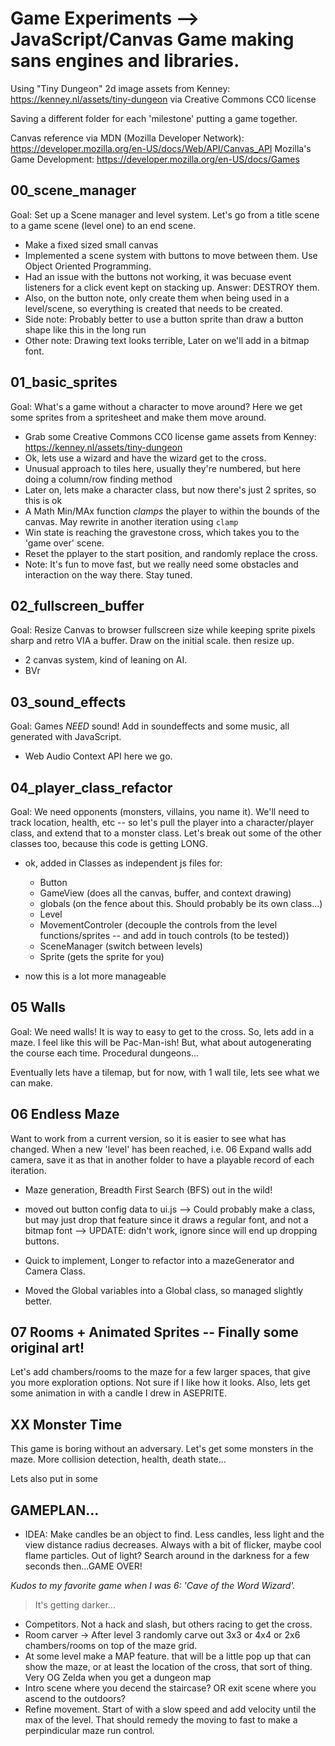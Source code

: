 # Game Experiments --> JavaScript/Canvas Game making sans engines and libraries.

Using "Tiny Dungeon" 2d image assets from Kenney: https://kenney.nl/assets/tiny-dungeon via Creative Commons CC0 license

Saving a different folder for each 'milestone' putting a game together.

Canvas reference via MDN (Mozilla Developer Network): https://developer.mozilla.org/en-US/docs/Web/API/Canvas_API
Mozilla's Game Development: https://developer.mozilla.org/en-US/docs/Games

## 00_scene_manager

Goal: Set up a Scene manager and level system. Let's go from a title scene to a game scene (level one) to an end scene.

- Make a fixed sized small canvas
- Implemented a scene system with buttons to move between them. Use Object Oriented Programming.
- Had an issue with the buttons not working, it was becuase event listeners for a click event kept on stacking up. Answer: DESTROY them.
- Also, on the button note, only create them when being used in a level/scene, so everything is created that needs to be created.
- Side note: Probably better to use a button sprite than draw a button shape like this in the long run
- Other note: Drawing text looks terrible, Later on we'll add in a bitmap font.

## 01_basic_sprites

Goal: What's a game without a character to move around? Here we get some sprites from a spritesheet and make them move around.

- Grab some Creative Commons CC0 license game assets from Kenney: https://kenney.nl/assets/tiny-dungeon
- Ok, lets use a wizard and have the wizard get to the cross. 
- Unusual approach to tiles here, usually they're numbered, but here doing a column/row finding method
- Later on, lets make a character class, but now there's just 2 sprites, so this is ok
- A Math Min/MAx function *clamps* the player to within the bounds of the canvas. May rewrite in another iteration using `clamp`
- Win state is reaching the gravestone cross, which takes you to the 'game over' scene.
- Reset the pplayer to the start position, and randomly replace the cross.
- Note: It's fun to move fast, but we really need some obstacles and interaction on the way there. Stay tuned.

## 02_fullscreen_buffer

Goal: Resize Canvas to browser fullscreen size while keeping sprite pixels sharp and retro VIA a buffer. Draw on the initial scale. then resize up.

- 2 canvas system, kind of leaning on AI.
- BVr

## 03_sound_effects

Goal: Games *NEED* sound! Add in soundeffects and some music, all generated with JavaScript.

- Web Audio Context API here we go.

## 04_player_class_refactor

Goal: We need opponents (monsters, villains, you name it). We'll need to track location, health, etc -- so let's pull the player into a character/player class, and extend that to a monster class. Let's break out some of the other classes too, because this code is getting LONG.

- ok, added in Classes as independent js files for:
    - Button
    - GameView (does all the canvas, buffer, and context drawing)
    - globals (on the fence about this. Should probably be its own class...)
    - Level
    - MovementControler (decouple the controls from the level functions/sprites -- and add in touch controls (to be tested))
    - SceneManager (switch between levels)
    - Sprite (gets the sprite for you)

- now this is a lot more manageable

## 05 Walls

Goal: We need walls! It is way to easy to get to the cross. So, lets add in a maze. I feel like this will be Pac-Man-ish! But, what about autogenerating the course each time. Procedural dungeons...

Eventually lets have a tilemap, but for now, with 1 wall tile, lets see what we can make.

## 06 Endless Maze

Want to work from a current version, so it is easier to see what has changed. When a new 'level' has been reached, i.e. 06 Expand walls add camera, save it as that in another folder to have a playable record of each iteration.

- Maze generation, Breadth First Search (BFS) out in the wild!

- moved out button config data to ui.js --> Could probably make a class, but may just drop that feature since it draws a regular font, and not a bitmap font --> UPDATE: didn't work, ignore since will end up dropping buttons.

- Quick to implement, Longer to refactor into a mazeGenerator and Camera Class.

- Moved the Global variables into a Global class, so managed slightly better.

## 07 Rooms + Animated Sprites -- Finally some original art!

Let's add chambers/rooms to the maze for a few larger spaces, that give you more exploration options. Not sure if I like how it looks.
Also, lets get some animation in with a candle I drew in ASEPRITE.

## XX Monster Time 

This game is boring without an adversary. Let's get some monsters in the maze. More collision detection, health, death state...

Lets also put in some 

## GAMEPLAN...
- IDEA: Make candles be an object to find. Less candles, less light and the view distance radius decreases. Always with a bit of flicker, maybe cool flame particles. Out of light? Search around in the darkness for a few seconds then...GAME OVER! 

*Kudos to my favorite game when I was 6: 'Cave of the Word Wizard'.*

>It's getting darker...

- Competitors. Not a hack and slash, but others racing to get the cross.
- Room carver -> After level 3 randomly carve out 3x3 or 4x4 or 2x6 chambers/rooms on top of the maze grid.
- At some level make a MAP feature. that will be a little pop up that can show the maze, or at least the location of the cross, that sort of thing. Very OG Zelda when you get a dungeon map
- Intro scene where you decend the staircase? OR exit scene where you ascend to the outdoors?
- Refine movement. Start of with a slow speed and add velocity until the max of the level. That should remedy the moving to fast to make a perpindicular maze run control.
